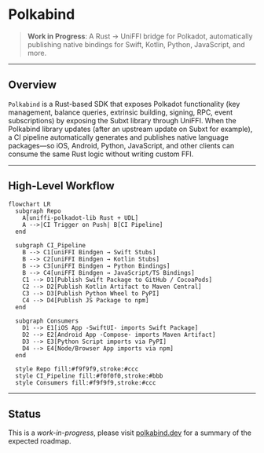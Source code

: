 # Polkabind

> **Work in Progress**: A Rust → UniFFI bridge for Polkadot, automatically publishing native bindings for Swift, Kotlin, Python, JavaScript, and more.

---

## Overview

`Polkabind` is a Rust-based SDK that exposes Polkadot functionality (key management, balance queries, extrinsic building, signing, RPC, event subscriptions) by exposing the Subxt library through UniFFI. When the Polkabind library updates (after an upstream update on Subxt for example), a CI pipeline automatically generates and publishes native language packages—so iOS, Android, Python, JavaScript, and other clients can consume the same Rust logic without writing custom FFI.

---

## High-Level Workflow

```mermaid
flowchart LR
  subgraph Repo
    A[uniffi-polkadot-lib Rust + UDL] 
    A -->|CI Trigger on Push| B[CI Pipeline]
  end

  subgraph CI_Pipeline
    B --> C1[uniFFI Bindgen → Swift Stubs]
    B --> C2[uniFFI Bindgen → Kotlin Stubs]
    B --> C3[uniFFI Bindgen → Python Bindings]
    B --> C4[uniFFI Bindgen → JavaScript/TS Bindings]
    C1 --> D1[Publish Swift Package to GitHub / CocoaPods]
    C2 --> D2[Publish Kotlin Artifact to Maven Central]
    C3 --> D3[Publish Python Wheel to PyPI]
    C4 --> D4[Publish JS Package to npm]
  end

  subgraph Consumers
    D1 --> E1[iOS App -SwiftUI- imports Swift Package]
    D2 --> E2[Android App -Compose- imports Maven Artifact]
    D3 --> E3[Python Script imports via PyPI]
    D4 --> E4[Node/Browser App imports via npm]
  end

  style Repo fill:#f9f9f9,stroke:#ccc
  style CI_Pipeline fill:#f0f0f0,stroke:#bbb
  style Consumers fill:#f9f9f9,stroke:#ccc
  ```
---

## Status

This is a *work-in-progress*, please visit [polkabind.dev](https://polkabind.dev) for a summary of the expected roadmap.
